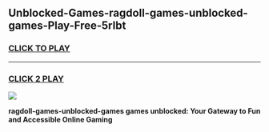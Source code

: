 
## Unblocked-Games-ragdoll-games-unblocked-games-Play-Free-5rlbt
<h3>
<a href="https://premium76.site?title=ragdoll-games-unblocked-games&ref=21A">CLICK TO PLAY</a></h3>
<hr>

<h3>
<a href="https://premium76.site?title=ragdoll-games-unblocked-games&ref=21A">CLICK 2 PLAY</a>
  
</h3>

<a href="https://premium76.site?title=ragdoll-games-unblocked-games&ref=21A"><img src="https://clearcache.store/games.png"></a>


**ragdoll-games-unblocked-games games unblocked: Your Gateway to Fun and Accessible Online Gaming**
